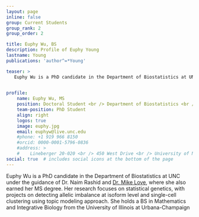 ```yaml
---
layout: page
inline: false
group: Current Students
group_rank: 2
group_order: 2

title: Euphy Wu, BS
description: Profile of Euphy Young
lastname: Young
publications: 'author^=*Young'

teaser: >
   Euphy Wu is a PhD candidate in the Department of Biostatistics at UNC under the guidance of Dr. Naim Rashid and [Dr. Mike Love](https://mikelove.github.io/), where she also earned her MS degree. Her research focuses on statistical genetics, with projects on detecting allelic imbalance at isoform level and single-cell clustering using topic modeling approach. She holds a BS in Mathematics and Integrative Biology from the University of Illinois at Urbana-Champaign

   
profile:
    name: Euphy Wu, MS
    position: Doctoral Student <br /> Department of Biostatistics <br /> Gillings School of Global Public Health
    team-position: PhD Student
    align: right 
    logos: true
    image: euphy.jpg
    email: euphyw@live.unc.edu
    #phone: +1 919 966 8150
    #orcid: 0000-0001-5796-0836
    #address: >
    #    Lineberger 20-020 <br /> 450 West Drive <br /> University of North Carolina at Chapel Hill <br />Chapel Hill, NC, 27599
social: true  # includes social icons at the bottom of the page        
---
```


Euphy Wu is a PhD candidate in the Department of Biostatistics at UNC under the guidance of Dr. Naim Rashid and [Dr. Mike Love](https://mikelove.github.io/), where she also earned her MS degree. Her research focuses on statistical genetics, with projects on detecting allelic imbalance at isoform level and single-cell clustering using topic modeling approach. She holds a BS in Mathematics and Integrative Biology from the University of Illinois at Urbana-Champaign
